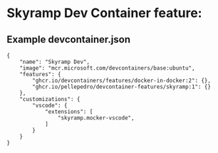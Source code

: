 # Skyramp Dev Container feature:


## Example devcontainer.json
```
{
	"name": "Skyramp Dev",
	"image": "mcr.microsoft.com/devcontainers/base:ubuntu",
	"features": {
		"ghcr.io/devcontainers/features/docker-in-docker:2": {},
		"ghcr.io/pellepedro/devcontainer-features/skyramp:1": {}
	},
	"customizations": {
		"vscode": {
			"extensions": [
				"skyramp.mocker-vscode",
			]
		}
  	}
}

```


